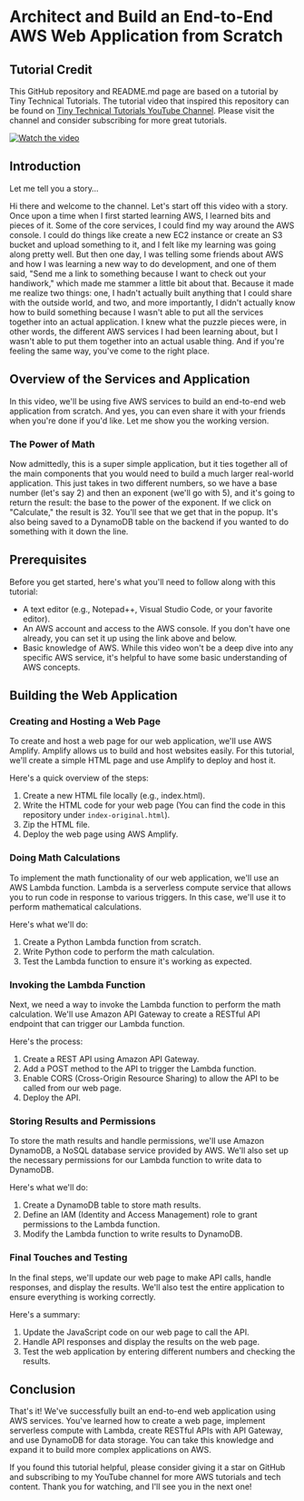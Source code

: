# Architect and Build an End-to-End AWS Web Application from Scratch

## Tutorial Credit
This GitHub repository and README.md page are based on a tutorial by Tiny Technical Tutorials. The tutorial video that inspired this repository can be found on [Tiny Technical Tutorials YouTube Channel](https://www.youtube.com/@TinyTechnicalTutorials). Please visit the channel and consider subscribing for more great tutorials.

[![Watch the video](https://img.youtube.com/vi/7m_q1ldzw0U/maxresdefault.jpg)](https://www.youtube.com/watch?v=7m_q1ldzw0U&t=1225s)

## Introduction
Let me tell you a story…

Hi there and welcome to the channel. Let's start off this video with a story. Once upon a time when I first started learning AWS, I learned bits and pieces of it. Some of the core services, I could find my way around the AWS console. I could do things like create a new EC2 instance or create an S3 bucket and upload something to it, and I felt like my learning was going along pretty well. But then one day, I was telling some friends about AWS and how I was learning a new way to do development, and one of them said, "Send me a link to something because I want to check out your handiwork," which made me stammer a little bit about that. Because it made me realize two things: one, I hadn't actually built anything that I could share with the outside world, and two, and more importantly, I didn't actually know how to build something because I wasn't able to put all the services together into an actual application. I knew what the puzzle pieces were, in other words, the different AWS services I had been learning about, but I wasn't able to put them together into an actual usable thing. And if you're feeling the same way, you've come to the right place.

## Overview of the Services and Application
In this video, we'll be using five AWS services to build an end-to-end web application from scratch. And yes, you can even share it with your friends when you're done if you'd like. Let me show you the working version.

### The Power of Math
Now admittedly, this is a super simple application, but it ties together all of the main components that you would need to build a much larger real-world application. This just takes in two different numbers, so we have a base number (let's say 2) and then an exponent (we'll go with 5), and it's going to return the result: the base to the power of the exponent. If we click on "Calculate," the result is 32. You'll see that we get that in the popup. It's also being saved to a DynamoDB table on the backend if you wanted to do something with it down the line.

## Prerequisites
Before you get started, here's what you'll need to follow along with this tutorial:
- A text editor (e.g., Notepad++, Visual Studio Code, or your favorite editor).
- An AWS account and access to the AWS console. If you don't have one already, you can set it up using the link above and below.
- Basic knowledge of AWS. While this video won't be a deep dive into any specific AWS service, it's helpful to have some basic understanding of AWS concepts.

## Building the Web Application
### Creating and Hosting a Web Page
To create and host a web page for our web application, we'll use AWS Amplify. Amplify allows us to build and host websites easily. For this tutorial, we'll create a simple HTML page and use Amplify to deploy and host it.

Here's a quick overview of the steps:
1. Create a new HTML file locally (e.g., index.html).
2. Write the HTML code for your web page (You can find the code in this repository under `index-original.html`).
3. Zip the HTML file.
4. Deploy the web page using AWS Amplify.

### Doing Math Calculations
To implement the math functionality of our web application, we'll use an AWS Lambda function. Lambda is a serverless compute service that allows you to run code in response to various triggers. In this case, we'll use it to perform mathematical calculations.

Here's what we'll do:
1. Create a Python Lambda function from scratch.
2. Write Python code to perform the math calculation.
3. Test the Lambda function to ensure it's working as expected.

### Invoking the Lambda Function
Next, we need a way to invoke the Lambda function to perform the math calculation. We'll use Amazon API Gateway to create a RESTful API endpoint that can trigger our Lambda function.

Here's the process:
1. Create a REST API using Amazon API Gateway.
2. Add a POST method to the API to trigger the Lambda function.
3. Enable CORS (Cross-Origin Resource Sharing) to allow the API to be called from our web page.
4. Deploy the API.

### Storing Results and Permissions
To store the math results and handle permissions, we'll use Amazon DynamoDB, a NoSQL database service provided by AWS. We'll also set up the necessary permissions for our Lambda function to write data to DynamoDB.

Here's what we'll do:
1. Create a DynamoDB table to store math results.
2. Define an IAM (Identity and Access Management) role to grant permissions to the Lambda function.
3. Modify the Lambda function to write results to DynamoDB.

### Final Touches and Testing
In the final steps, we'll update our web page to make API calls, handle responses, and display the results. We'll also test the entire application to ensure everything is working correctly.

Here's a summary:
1. Update the JavaScript code on our web page to call the API.
2. Handle API responses and display the results on the web page.
3. Test the web application by entering different numbers and checking the results.

## Conclusion
That's it! We've successfully built an end-to-end web application using AWS services. You've learned how to create a web page, implement serverless compute with Lambda, create RESTful APIs with API Gateway, and use DynamoDB for data storage. You can take this knowledge and expand it to build more complex applications on AWS.

If you found this tutorial helpful, please consider giving it a star on GitHub and subscribing to my YouTube channel for more AWS tutorials and tech content. Thank you for watching, and I'll see you in the next one!
